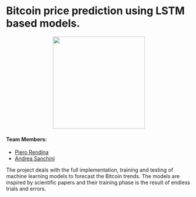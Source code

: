 # Bitcoin price prediction using LSTM based models.
<p align="center">
  <img src="https://upload.wikimedia.org/wikipedia/it/b/be/Logo_Politecnico_Milano.png" width = 250/>
</p>

#### Team Members:
* [Piero Rendina](https://github.com/PieroRendina)
* [Andrea Sanchini](https://github.com/AndreaSanchini)

The project deals with the full implementation, training and testing of machine learning models to forecast the Bitcoin trends. 
The models are inspired by scientific papers and their training phase is the result of endless trials and errors.
